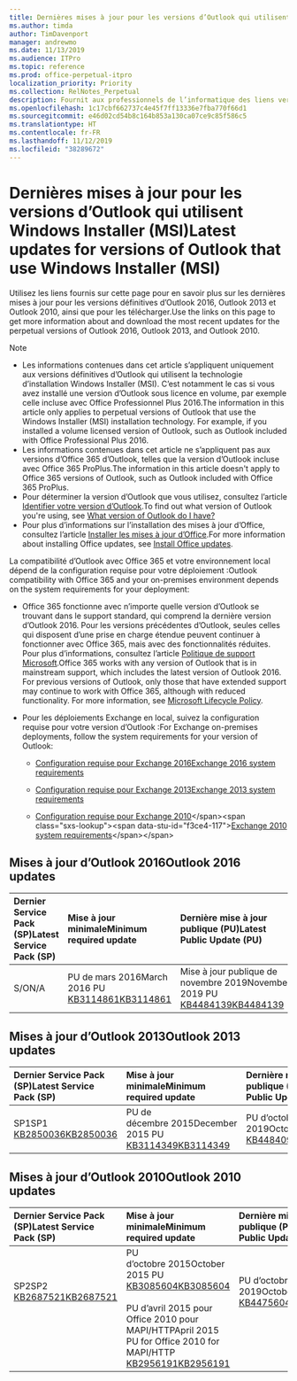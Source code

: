 ```yaml
---
title: Dernières mises à jour pour les versions d’Outlook qui utilisent Windows Installer (MSI)
ms.author: timda
author: TimDavenport
manager: andrewmo
ms.date: 11/13/2019
ms.audience: ITPro
ms.topic: reference
ms.prod: office-perpetual-itpro
localization_priority: Priority
ms.collection: RelNotes_Perpetual
description: Fournit aux professionnels de l’informatique des liens vers les dernières informations sur les mises à jour pour les versions définitives d’Outlook 2016, Outlook 2013 et Outlook 2010
ms.openlocfilehash: 1c17cbf662737c4e45f7ff13336e7fba770f66d1
ms.sourcegitcommit: e46d02cd54b8c164b853a130ca07ce9c85f586c5
ms.translationtype: HT
ms.contentlocale: fr-FR
ms.lasthandoff: 11/12/2019
ms.locfileid: "38289672"
---
```

# <a name="latest-updates-for-versions-of-outlook-that-use-windows-installer-msi"></a><span data-ttu-id="f3ce4-103">Dernières mises à jour pour les versions d’Outlook qui utilisent Windows Installer (MSI)</span><span class="sxs-lookup"><span data-stu-id="f3ce4-103">Latest updates for versions of Outlook that use Windows Installer (MSI)</span></span>

<span data-ttu-id="f3ce4-104">Utilisez les liens fournis sur cette page pour en savoir plus sur les dernières mises à jour pour les versions définitives d’Outlook 2016, Outlook 2013 et Outlook 2010, ainsi que pour les télécharger.</span><span class="sxs-lookup"><span data-stu-id="f3ce4-104">Use the links on this page to get more information about and download the most recent updates for the perpetual versions of Outlook 2016, Outlook 2013, and Outlook 2010.</span></span>
  
> [!NOTE]
> - <span data-ttu-id="f3ce4-p101">Les informations contenues dans cet article s’appliquent uniquement aux versions définitives d’Outlook qui utilisent la technologie d’installation Windows Installer (MSI). C’est notamment le cas si vous avez installé une version d’Outlook sous licence en volume, par exemple celle incluse avec Office Professionnel Plus 2016.</span><span class="sxs-lookup"><span data-stu-id="f3ce4-p101">The information in this article only applies to perpetual versions of Outlook that use the Windows Installer (MSI) installation technology. For example, if you installed a volume licensed version of Outlook, such as Outlook included with Office Professional Plus 2016.</span></span>
> - <span data-ttu-id="f3ce4-107">Les informations contenues dans cet article ne s’appliquent pas aux versions d’Office 365 d’Outlook, telles que la version d’Outlook incluse avec Office 365 ProPlus.</span><span class="sxs-lookup"><span data-stu-id="f3ce4-107">The information in this article doesn't apply to Office 365 versions of Outlook, such as Outlook included with Office 365 ProPlus.</span></span>
> - <span data-ttu-id="f3ce4-108">Pour déterminer la version d’Outlook que vous utilisez, consultez l’article [Identifier votre version d’Outlook](https://support.office.com/article/b3a9568c-edb5-42b9-9825-d48d82b2257c).</span><span class="sxs-lookup"><span data-stu-id="f3ce4-108">To find out what version of Outlook you're using, see [What version of Outlook do I have?](https://support.office.com/article/b3a9568c-edb5-42b9-9825-d48d82b2257c)</span></span>
> - <span data-ttu-id="f3ce4-109">Pour plus d’informations sur l’installation des mises à jour d’Office, consultez l’article [Installer les mises à jour d’Office](https://support.office.com/article/2ab296f3-7f03-43a2-8e50-46de917611c5).</span><span class="sxs-lookup"><span data-stu-id="f3ce4-109">For more information about installing Office updates, see [Install Office updates](https://support.office.com/article/2ab296f3-7f03-43a2-8e50-46de917611c5).</span></span> 
  
<span data-ttu-id="f3ce4-110">La compatibilité d’Outlook avec Office 365 et votre environnement local dépend de la configuration requise pour votre déploiement :</span><span class="sxs-lookup"><span data-stu-id="f3ce4-110">Outlook compatibility with Office 365 and your on-premises environment depends on the system requirements for your deployment:</span></span>
  
- <span data-ttu-id="f3ce4-p102">Office 365 fonctionne avec n’importe quelle version d’Outlook se trouvant dans le support standard, qui comprend la dernière version d’Outlook 2016. Pour les versions précédentes d’Outlook, seules celles qui disposent d’une prise en charge étendue peuvent continuer à fonctionner avec Office 365, mais avec des fonctionnalités réduites. Pour plus d’informations, consultez l’article [Politique de support Microsoft](https://support.microsoft.com/lifecycle).</span><span class="sxs-lookup"><span data-stu-id="f3ce4-p102">Office 365 works with any version of Outlook that is in mainstream support, which includes the latest version of Outlook 2016. For previous versions of Outlook, only those that have extended support may continue to work with Office 365, although with reduced functionality. For more information, see [Microsoft Lifecycle Policy](https://support.microsoft.com/lifecycle).</span></span>
    
- <span data-ttu-id="f3ce4-114">Pour les déploiements Exchange en local, suivez la configuration requise pour votre version d’Outlook :</span><span class="sxs-lookup"><span data-stu-id="f3ce4-114">For Exchange on-premises deployments, follow the system requirements for your version of Outlook:</span></span>
    
  - [<span data-ttu-id="f3ce4-115">Configuration requise pour Exchange 2016</span><span class="sxs-lookup"><span data-stu-id="f3ce4-115">Exchange 2016 system requirements</span></span>](https://docs.microsoft.com/Exchange/plan-and-deploy/system-requirements)
    
  - [<span data-ttu-id="f3ce4-116">Configuration requise pour Exchange 2013</span><span class="sxs-lookup"><span data-stu-id="f3ce4-116">Exchange 2013 system requirements</span></span>](https://docs.microsoft.com/exchange/exchange-2013-system-requirements-exchange-2013-help)
    
  - <span data-ttu-id="f3ce4-117">[Configuration requise pour Exchange 2010](https://docs.microsoft.com/previous-versions/office/exchange-server-2010/aa996719(v=exchg.141))</span><span class="sxs-lookup"><span data-stu-id="f3ce4-117">[Exchange 2010 system requirements](https://docs.microsoft.com/previous-versions/office/exchange-server-2010/aa996719(v=exchg.141))</span></span>

   
## <a name="outlook-2016-updates"></a><span data-ttu-id="f3ce4-118">Mises à jour d’Outlook 2016</span><span class="sxs-lookup"><span data-stu-id="f3ce4-118">Outlook 2016 updates</span></span>

|<span data-ttu-id="f3ce4-119">**Dernier Service Pack (SP)**</span><span class="sxs-lookup"><span data-stu-id="f3ce4-119">**Latest Service Pack (SP)**</span></span>|<span data-ttu-id="f3ce4-120">**Mise à jour minimale**</span><span class="sxs-lookup"><span data-stu-id="f3ce4-120">**Minimum required update**</span></span>|<span data-ttu-id="f3ce4-121">**Dernière mise à jour publique (PU)**</span><span class="sxs-lookup"><span data-stu-id="f3ce4-121">**Latest Public Update (PU)**</span></span>|
|:-----|:-----|:-----|
|<span data-ttu-id="f3ce4-122">S/O</span><span class="sxs-lookup"><span data-stu-id="f3ce4-122">N/A</span></span>  <br/> |<span data-ttu-id="f3ce4-123">PU de mars 2016</span><span class="sxs-lookup"><span data-stu-id="f3ce4-123">March 2016 PU</span></span> <br/>[<span data-ttu-id="f3ce4-124">KB3114861</span><span class="sxs-lookup"><span data-stu-id="f3ce4-124">KB3114861</span></span>](https://support.microsoft.com/help/3114861) <br/> |<span data-ttu-id="f3ce4-125">Mise à jour publique de novembre 2019</span><span class="sxs-lookup"><span data-stu-id="f3ce4-125">November 2019 PU</span></span> <br/>[<span data-ttu-id="f3ce4-126">KB4484139</span><span class="sxs-lookup"><span data-stu-id="f3ce4-126">KB4484139</span></span>](https://support.microsoft.com/help/4484139) 

## <a name="outlook-2013-updates"></a><span data-ttu-id="f3ce4-127">Mises à jour d’Outlook 2013</span><span class="sxs-lookup"><span data-stu-id="f3ce4-127">Outlook 2013 updates</span></span>

|<span data-ttu-id="f3ce4-128">**Dernier Service Pack (SP)**</span><span class="sxs-lookup"><span data-stu-id="f3ce4-128">**Latest Service Pack (SP)**</span></span>|<span data-ttu-id="f3ce4-129">**Mise à jour minimale**</span><span class="sxs-lookup"><span data-stu-id="f3ce4-129">**Minimum required update**</span></span>|<span data-ttu-id="f3ce4-130">**Dernière mise à jour publique (PU)**</span><span class="sxs-lookup"><span data-stu-id="f3ce4-130">**Latest Public Update (PU)**</span></span>|
|:-----|:-----|:-----|
|<span data-ttu-id="f3ce4-131">SP1</span><span class="sxs-lookup"><span data-stu-id="f3ce4-131">SP1</span></span>  <br/>[<span data-ttu-id="f3ce4-132">KB2850036</span><span class="sxs-lookup"><span data-stu-id="f3ce4-132">KB2850036</span></span>](https://go.microsoft.com/fwlink/p/?LinkId=512538) <br/> |<span data-ttu-id="f3ce4-133">PU de décembre 2015</span><span class="sxs-lookup"><span data-stu-id="f3ce4-133">December 2015 PU</span></span> <br/>[<span data-ttu-id="f3ce4-134">KB3114349</span><span class="sxs-lookup"><span data-stu-id="f3ce4-134">KB3114349</span></span>](https://support.microsoft.com/kb/3114349) <br/> |<span data-ttu-id="f3ce4-135">PU d’octobre 2019</span><span class="sxs-lookup"><span data-stu-id="f3ce4-135">October 2019 PU</span></span> <br/>[<span data-ttu-id="f3ce4-136">KB4484096</span><span class="sxs-lookup"><span data-stu-id="f3ce4-136">KB4484096</span></span>](https://support.microsoft.com/help/4484096)  |
   
## <a name="outlook-2010-updates"></a><span data-ttu-id="f3ce4-137">Mises à jour d’Outlook 2010</span><span class="sxs-lookup"><span data-stu-id="f3ce4-137">Outlook 2010 updates</span></span>

|<span data-ttu-id="f3ce4-138">**Dernier Service Pack (SP)**</span><span class="sxs-lookup"><span data-stu-id="f3ce4-138">**Latest Service Pack (SP)**</span></span>|<span data-ttu-id="f3ce4-139">**Mise à jour minimale**</span><span class="sxs-lookup"><span data-stu-id="f3ce4-139">**Minimum required update**</span></span>|<span data-ttu-id="f3ce4-140">**Dernière mise à jour publique (PU)**</span><span class="sxs-lookup"><span data-stu-id="f3ce4-140">**Latest Public Update (PU)**</span></span>|
|:-----|:-----|:-----|
|<span data-ttu-id="f3ce4-141">SP2</span><span class="sxs-lookup"><span data-stu-id="f3ce4-141">SP2</span></span> <br/>[<span data-ttu-id="f3ce4-142">KB2687521</span><span class="sxs-lookup"><span data-stu-id="f3ce4-142">KB2687521</span></span>](https://go.microsoft.com/fwlink/p/?LinkId=512542) <br><br><br><br/> |<span data-ttu-id="f3ce4-143">PU d’octobre 2015</span><span class="sxs-lookup"><span data-stu-id="f3ce4-143">October 2015 PU</span></span> <br/> [<span data-ttu-id="f3ce4-144">KB3085604</span><span class="sxs-lookup"><span data-stu-id="f3ce4-144">KB3085604</span></span>](https://support.microsoft.com/kb/3085604) <br/><br/>  <span data-ttu-id="f3ce4-145">PU d’avril 2015 pour Office 2010 pour MAPI/HTTP</span><span class="sxs-lookup"><span data-stu-id="f3ce4-145">April 2015 PU for Office 2010 for MAPI/HTTP</span></span> <br/> [<span data-ttu-id="f3ce4-146">KB2956191</span><span class="sxs-lookup"><span data-stu-id="f3ce4-146">KB2956191</span></span>](https://support.microsoft.com/fr-FR/help/2956191/april-14-2015-update-for-office-2010-kb2956191) <br/> |<span data-ttu-id="f3ce4-147">PU d’octobre 2019</span><span class="sxs-lookup"><span data-stu-id="f3ce4-147">October 2019 PU</span></span> <br/>[<span data-ttu-id="f3ce4-148">KB4475604</span><span class="sxs-lookup"><span data-stu-id="f3ce4-148">KB4475604</span></span>](https://support.microsoft.com/help/4475604) <br><br><br><br/>|
   

